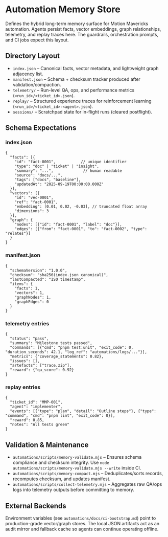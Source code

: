 # Automation Memory Store

Defines the hybrid long-term memory surface for Motion Mavericks automation. Agents persist facts, vector embeddings, graph relationships, telemetry, and replay traces here. The guardrails, orchestration prompts, and CI jobs expect this layout.

## Directory Layout

- `index.json` – Canonical facts, vector metadata, and lightweight graph adjacency list.
- `manifest.json` – Schema + checksum tracker produced after validation/compaction.
- `telemetry/` – Run-level QA, ops, and performance metrics (`<run_id>/<ticket_id>.json`).
- `replay/` – Structured experience traces for reinforcement learning (`<run_id>/<ticket_id>-<agent>.json`).
- `sessions/` – Scratchpad state for in-flight runs (cleared postflight).

## Schema Expectations

### index.json
```jsonc
{
  "facts": [{
    "id": "fact-0001",           // unique identifier
    "type": "doc" | "ticket" | "insight",
    "summary": "...",             // human readable
    "source": "docs/...",
    "tags": ["docs", "baseline"],
    "updatedAt": "2025-09-19T00:00:00.000Z"
  }],
  "vectors": [{
    "id": "vec-0001",
    "ref": "fact-0001",
    "embedding": [0.01, 0.02, -0.03], // truncated float array
    "dimensions": 3
  }],
  "graph": {
    "nodes": [{"id": "fact-0001", "label": "doc"}],
    "edges": [{"from": "fact-0001", "to": "fact-0002", "type": "relates"}]
  }
}
```

### manifest.json
```jsonc
{
  "schemaVersion": "1.0.0",
  "checksum": "sha256(index.json canonical)",
  "lastCompacted": "ISO timestamp",
  "items": {
    "facts": 1,
    "vectors": 1,
    "graphNodes": 1,
    "graphEdges": 0
  }
}
```

### telemetry entries
```jsonc
{
  "status": "pass",
  "summary": "Milestone tests passed",
  "commands": [{"cmd": "pnpm test:unit", "exit_code": 0, "duration_seconds": 42.1, "log_ref": "automations/logs/..."}],
  "metrics": {"coverage_statements": 0.82},
  "issues": [],
  "artefacts": ["trace.zip"],
  "reward": {"qa_score": 0.92}
}
```

### replay entries
```jsonc
{
  "ticket_id": "MMP-001",
  "agent": "implementer",
  "events": [{"type": "plan", "detail": "Outline steps"}, {"type": "command", "cmd": "pnpm lint", "exit_code": 0}],
  "reward": 0.85,
  "notes": "All tests green"
}
```

## Validation & Maintenance

- `automations/scripts/memory-validate.mjs` – Ensures schema compliance and checksum integrity. Use `node automations/scripts/memory-validate.mjs --write` inside CI.
- `automations/scripts/memory-compact.mjs` – Deduplicates/sorts records, recomputes checksum, and updates manifest.
- `automations/scripts/collect-telemetry.mjs` – Aggregates raw QA/ops logs into telemetry outputs before committing to memory.

## External Backends

Environment variables (see `automations/docs/ci-bootstrap.md`) point to production-grade vector/graph stores. The local JSON artifacts act as an audit mirror and fallback cache so agents can continue operating offline.

